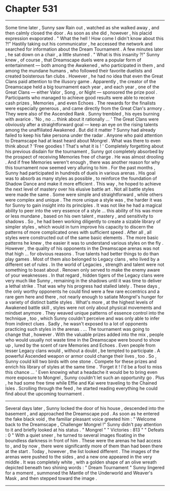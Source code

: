 
# Chapter 531


---

Some time later , Sunny saw Rain out , watched as she walked away , and then calmly closed the door .
As soon as she did , however , his placid expression evaporated .
" What the hell ! How come I didn't know about this ?!"
Hastily taking out his communicator , he accessed the network and searched for information about the Dream Tournament .
A few minutes later , he sat down on a chair , a little stunned .
" What is this insanity ?!"
Sunny knew , of course , that Dreamscape duels were a popular form of entertainment — both among the Awakened , who participated in them , and among the mundane humans , who followed their favorite duelists and created boisterous fan clubs .
However , he had no idea that even the Great Clans paid attention to the illusory game .
Apparently , the creator of the Dreamscape held a big tournament each year , and each year , one of the Great Clans — either Valor , Song , or Night — sponsored the prize pool . Participants who managed to achieve good results were able to receive cash prizes , Memories , and even Echoes .
The rewards for the finalists were especially generous , and came directly from the Great Clan's armory . They were also of the Ascended Rank .
Sunny trembled , his eyes burning with avarice .
'No , no … think about it rationally … '
The Great Clans were obviously after a straightforward goal — keep an eye on the rising talents among the unaffiliated Awakened . But did it matter ? Sunny had already failed to keep his fake persona under the radar . Anyone who paid attention to Dreamscape had at least heard about Mongrel .
What was there to even think about ?
'Free goodies ! That's what it is ! '
Completely forgetting about his previous disdain for the tournament , Sunny got completely absorbed by the prospect of receiving Memories free of charge . He was almost drooling .
And if free Memories weren't enough , there was another reason for why this tournament now seemed very alluring to him .
For the past months , Sunny had participated in hundreds of duels in various arenas . His goal was to absorb as many styles as possible , to reinforce the foundation of Shadow Dance and make it more efficient . This way , he hoped to achieve the next level of mastery over his elusive battle art .
Not all battle styles were made the same . Some were simple and straightforward , while others were complex and unique . The more unique a style was , the harder it was for Sunny to gain insight into its principles .
It was not like he had a magical ability to peer into the very essence of a style … this ability of his was more or less mundane , based on his own talent , mastery , and sensitivity to shadows .
So , he had been working diligently to create a sizable library of simpler styles , which would in turn improve his capacity to discern the patterns of more complicated ones with sufficient speed . After all , all styles were constructed out of the same basic elements . The more basic patterns he knew , the easier it was to understand various styles on the fly .
However , the quality of his opponents in the Dreamscape arenas was not that high … for obvious reasons . True talents had better things to do than play games . Most of them also belonged to Legacy clans , who lived by a different set of rules .
In the world of Legacies , strength and talent were not something to boast about . Renown only served to make the enemy aware of your weaknesses . In that regard , hidden tigers of the Legacy clans were very much like Sunny , remaining in the shadows until it was time to deliver a lethal strike .
That was why his progress had stalled lately . These days , the only worthy opponents he could find were a few rare eccentrics and a rare gem here and there , not nearly enough to satiate Mongrel's hunger for a variety of distinct battle styles .
What's more , at the highest levels of Awakened battle skill , styles were not only about physical movements and mindset anymore . They weaved unique patterns of essence control into the technique , too , which Sunny couldn't perceive and was only able to infer from indirect clues . Sadly , he wasn't exposed to a lot of opponents practicing such styles in the arenas .
… The tournament was going to change that , however . With the valuable prizes added into the mix , people who would usually not waste time in the Dreamscape were bound to show up , lured by the scent of rare Memories and Echoes . Even people from lesser Legacy clans would , without a doubt , be tempted to participate .
A powerful Ascended weapon or armor could change their lives , too .
So , Sunny could kill two birds with one stone . Compete for these prizes and enrich his library of styles at the same time .
'Forget it ! I'd be a fool to miss this chance … '
Even knowing what a headache it would be to bring even more exposure to Mongrel , Sunny couldn't let such an opportunity go . Plus , he had some free time while Effie and Kai were traveling to the Chained Isles .
Scrolling through the feed , he started reading everything he could find about the upcoming tournament .
***
Several days later , Sunny locked the door of his house , descended into the basement , and approached the Dreamscape pod .
As soon as he entered the fake black void , the familiar pleasant voice greeted him :
" Welcome back to the Dreamscape , Challenger Mongrel !"
Sunny didn't pay attention to it and briefly looked at his status .
" Mongrel "
" Victories : 813 "
" Defeats : 0 "
With a quiet sneer , he turned to several images floating in the boundless darkness in front of him .
These were the arenas he had access to , and by now , there were significantly more of them than had been there at the start . Today , however , the list looked different .
The images of the arenas were pushed to the sides , and a new one appeared in the very middle . It was completely white , with a golden shape of an olive wreath depicted beneath two shining words :
" Dream Tournament "
Sunny lingered for a moment , summoned the Mantle of the Underworld and Weaver's Mask , and then stepped toward the image .

---

